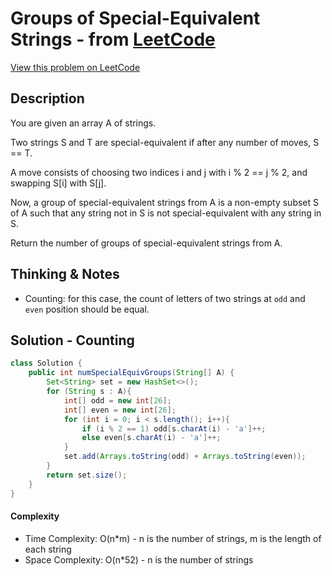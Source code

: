 # Groups of Special-Equivalent Strings - from [LeetCode](https://leetcode.com)
[View this problem on LeetCode](https://leetcode.com/problems/groups-of-special-equivalent-strings/)

## Description
You are given an array A of strings.

Two strings S and T are special-equivalent if after any number of moves, S == T.

A move consists of choosing two indices i and j with i % 2 == j % 2, and swapping S[i] with S[j].

Now, a group of special-equivalent strings from A is a non-empty subset S of A such that any string not in S is not special-equivalent with any string in S.

Return the number of groups of special-equivalent strings from A.

## Thinking & Notes
* Counting: for this case, the count of letters of two strings at `odd` and `even` position should be equal. 

## Solution - Counting
```java
class Solution {
    public int numSpecialEquivGroups(String[] A) {
        Set<String> set = new HashSet<>();
        for (String s : A){
            int[] odd = new int[26];
            int[] even = new int[26];
            for (int i = 0; i < s.length(); i++){
                if (i % 2 == 1) odd[s.charAt(i) - 'a']++;
                else even[s.charAt(i) - 'a']++;
            }
            set.add(Arrays.toString(odd) + Arrays.toString(even));
        }
        return set.size();
    }
}
```
#### Complexity
* Time Complexity: O(n*m) - n is the number of strings, m is the length of each string
* Space Complexity: O(n*52) - n is the number of strings
